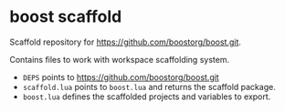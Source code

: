 # boost scaffold

Scaffold repository for https://github.com/boostorg/boost.git.

Contains files to work with workspace scaffolding system.

- `DEPS` points to https://github.com/boostorg/boost.git
- `scaffold.lua` points to `boost.lua` and returns the scaffold package.
- `boost.lua` defines the scaffolded projects and variables to export.
